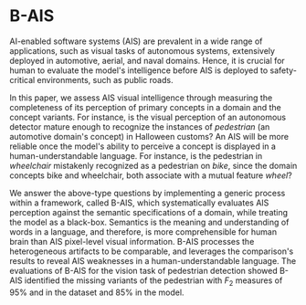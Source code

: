 # B-AIS
   AI-enabled software systems (AIS) are prevalent in a wide range of applications, such as visual tasks of autonomous systems, extensively deployed in automotive, aerial, and naval domains. Hence, it is crucial for human to evaluate the model's intelligence before AIS is deployed to safety-critical environments, such as public roads. 
 
 In this paper, we assess AIS visual intelligence through measuring the completeness of its perception of primary concepts in a domain and the concept variants. For instance, is the visual perception of an autonomous detector mature enough to recognize the instances of  *pedestrian* (an automotive domain's concept) in Halloween customs? An AIS will be more reliable once the model's ability to perceive a concept is displayed in a human-understandable language. For instance, is the pedestrian in *wheelchair* mistakenly recognized as a pedestrian on *bike*, since the domain concepts bike and wheelchair, both associate with a mutual feature *wheel*? 
 
 We answer the above-type questions by implementing a generic process within a framework, called B-AIS, which systematically evaluates AIS perception against the semantic specifications of a domain, while treating the model as a black-box. Semantics is the meaning and understanding of words in a language, and therefore, is more comprehensible for human brain than AIS pixel-level visual information. B-AIS processes the heterogeneous artifacts to be comparable, and leverages the comparison's results to reveal AIS weaknesses in a human-understandable language. The evaluations of B-AIS for the vision task of pedestrian detection showed B-AIS identified the missing variants of the pedestrian with $F_{2}$ measures of 95\% and in the dataset and 85\% in the model.
